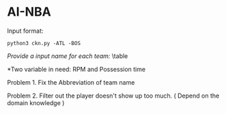 # AI-NBA

Input format:
```
python3 ckn.py -ATL -BOS
```

*Provide a input name for each team:*
\table

*Two variable in need:
RPM and Possession time

Problem 1.
Fix the Abbreviation of team name

Problem 2.
Filter out the player doesn't show up too much. ( Depend on the domain knowledge )




